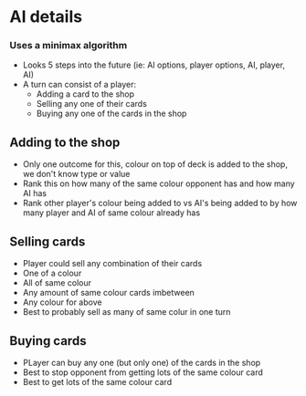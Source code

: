 # AI details #
### Uses a minimax algorithm ###
- Looks 5 steps into the future (ie: AI options, player options, AI, player, AI)
- A turn can consist of a player:
  - Adding a card to the shop
  - Selling any one of their cards
  - Buying any one of the cards in the shop
## Adding to the shop ##
- Only one outcome for this, colour on top of deck is added to the shop, we don't know type or value
- Rank this on how many of the same colour opponent has and how many AI has
- Rank other player's colour being added to vs AI's being added to by how many player and AI of same colour already has
## Selling cards ##
- Player could sell any combination of their cards
- One of a colour
- All of same colour
- Any amount of same colour cards imbetween
- Any colour for above
- Best to probably sell as many of same colur in one turn
## Buying cards ##
- PLayer can buy any one (but only one) of the cards in the shop
- Best to stop opponent from getting lots of the same colour card
- Best to get lots of the same colour card
